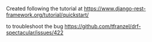 Created following the tutorial at
https://www.django-rest-framework.org/tutorial/quickstart/

to troubleshoot the bug
https://github.com/tfranzel/drf-spectacular/issues/422
